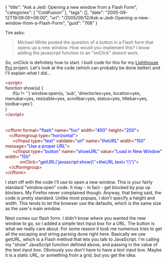 {
	"title": "Ask a Jedi: Opening a new window from a Flash Form",
	"categories": [
		"ColdFusion"
	],
	"tags": [],
	"date": "2005-09-12T19:09:00+06:00",
	"url": "/2005/09/12/Ask-a-Jedi-Opening-a-new-window-from-a-Flash-Form",
	"guid": "768"
}

Tim asks: 

<blockquote>
Michael White posted the question of a button in a Flash form that opens up a new window. How would you implement this? I know adding the javascript function to an "onClick" doesnt work. 
</blockquote>

So, onClick is definitely how to start. I built code for this for my <a href="http://ray.camdenfamily.com/index.cfm?mode=cat&catid=8ACE6749-BC45-053C-DFE9F8FADD14ABA2">Lighthouse Pro</a> project. Let's look at the code (which can probably be done better) and I'll explain what I did...

<div class="code"><FONT COLOR=NAVY><FONT COLOR=MAROON>&lt;script&gt;</FONT></FONT><br>
function show(u) {<br>
&nbsp;&nbsp;&nbsp;&nbsp;&nbsp;&nbsp;if(u != '') window.open(u, 'sub', 'directories=yes, location=yes, menubar=yes, resizable=yes, scrollbar=yes, status=yes, titlebar=yes, toolbar=yes')<br>
}<br>
<FONT COLOR=NAVY><FONT COLOR=MAROON>&lt;/script&gt;</FONT></FONT><br>
<br>
<br>
<FONT COLOR=MAROON>&lt;cfform format=<FONT COLOR=BLUE>"flash"</FONT> name=<FONT COLOR=BLUE>"foo"</FONT> width=<FONT COLOR=BLUE>"400"</FONT> height=<FONT COLOR=BLUE>"200"</FONT>&gt;</FONT><br>
&nbsp;&nbsp;&nbsp;<FONT COLOR=MAROON>&lt;cfformgroup type=<FONT COLOR=BLUE>"horizontal"</FONT>&gt;</FONT><br>
&nbsp;&nbsp;&nbsp;&nbsp;&nbsp;&nbsp;<FONT COLOR=MAROON>&lt;cfinput type=<FONT COLOR=BLUE>"text"</FONT> validate=<FONT COLOR=BLUE>"url"</FONT> name=<FONT COLOR=BLUE>"theURL"</FONT> width=<FONT COLOR=BLUE>"150"</FONT> message=<FONT COLOR=BLUE>"Use a proper URL"</FONT>&gt;</FONT><br>
&nbsp;&nbsp;&nbsp;&nbsp;&nbsp;&nbsp;<FONT COLOR=MAROON>&lt;cfinput type=<FONT COLOR=BLUE>"button"</FONT> name=<FONT COLOR=BLUE>"showURL"</FONT> value=<FONT COLOR=BLUE>"Load in New Window"</FONT> width=<FONT COLOR=BLUE>"150"</FONT><br>
&nbsp;&nbsp;&nbsp;&nbsp;&nbsp;&nbsp;&nbsp;&nbsp;&nbsp;&nbsp;&nbsp;&nbsp;onClick=<FONT COLOR=BLUE>"getURL('javascript:show(\''+theURL.text+'\')')"</FONT>&gt;</FONT><br>
&nbsp;&nbsp;&nbsp;<FONT COLOR=MAROON>&lt;/cfformgroup&gt;</FONT><br>
<FONT COLOR=MAROON>&lt;/cfform&gt;</FONT></div>

I start off with the code I'll use to open a new window. This is your fairly standard "window.open" code. It may - in fact - get blocked by pop up blockers. My Firefox never complained though. Anyway, that being said, the code is pretty standard. Unlike most popups, I don't specify a height and width. This tends to let the browser use the defaults, which is the same size as the user's main window.

Next comes our flash form. I didn't know where you wanted the  new window to go, so I added a simple text input box for a URL. The button is what we really care about. For some reason it took me numerous tries to get all the escaping and string parsing done right here. Basically we use getURL, which is a Flash method that lets you talk to JavaScript. I'm calling my "show" JavaScript function defined above, and passing in the value of the text input box. Obviously you don't have to have a text input box. Maybe it is a static URL, or something from a grid, but you get the idea.